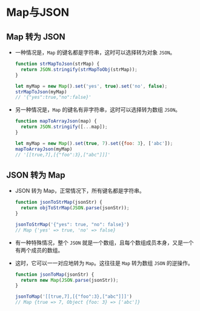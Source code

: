 # Map与JSON

## Map 转为 JSON

  - 一种情况是，`Map` 的键名都是字符串，这时可以选择转为对象 `JSON`。

    ```javascript
    function strMapToJson(strMap) {
      return JSON.stringify(strMapToObj(strMap));
    }

    let myMap = new Map().set('yes', true).set('no', false);
    strMapToJson(myMap)
    // '{"yes":true,"no":false}'
    ```

  - 另一种情况是，`Map` 的键名有非字符串，这时可以选择转为数组 `JSON`。

    ```javascript
    function mapToArrayJson(map) {
      return JSON.stringify([...map]);
    }

    let myMap = new Map().set(true, 7).set({foo: 3}, ['abc']);
    mapToArrayJson(myMap)
    // '[[true,7],[{"foo":3},["abc"]]]'
    ```

## JSON 转为 Map

  - JSON 转为 Map，正常情况下，所有键名都是字符串。

    ```javascript
    function jsonToStrMap(jsonStr) {
      return objToStrMap(JSON.parse(jsonStr));
    }

    jsonToStrMap('{"yes": true, "no": false}')
    // Map {'yes' => true, 'no' => false}
    ```

  - 有一种特殊情况，整个 `JSON` 就是一个数组，且每个数组成员本身，又是一个有两个成员的数组。

  - 这时，它可以一一对应地转为 `Map`。这往往是 `Map` 转为数组 `JSON` 的逆操作。

    ```javascript
    function jsonToMap(jsonStr) {
      return new Map(JSON.parse(jsonStr));
    }

    jsonToMap('[[true,7],[{"foo":3},["abc"]]]')
    // Map {true => 7, Object {foo: 3} => ['abc']}
    ```
